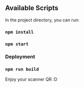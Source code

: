 ## Available Scripts

In the project directory, you can run:

### `npm install`

### `npm start`

### Deployment

### `npm run build`

Enjoy your scanner QR :D
